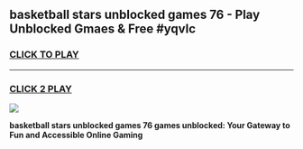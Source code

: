 
## basketball stars unblocked games 76 - Play Unblocked Gmaes & Free #yqvlc
<h3>
<a href="https://news.freeplayer.one?title=basketball_stars_unblocked_games_76&ref=03M">CLICK TO PLAY</a></h3>
<hr>

<h3>
<a href="https://news.freeplayer.one?title=basketball_stars_unblocked_games_76&ref=03M">CLICK 2 PLAY</a>
  
</h3>

<a href="https://news.freeplayer.one?title=basketball_stars_unblocked_games_76&ref=03M"><img src="https://clearcache.store/games.png"></a>


**basketball stars unblocked games 76 games unblocked: Your Gateway to Fun and Accessible Online Gaming**
